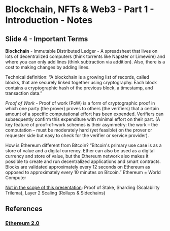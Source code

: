 # Blockchain, NFTs & Web3 - Part 1 - Introduction - Notes

## Slide 4 - Important Terms

**Blockchain** - Immutable Distributed Ledger - A spreadsheet that lives on lots of decentralized computers (think torrents like Napster or Limewire) and where you can only add lines (think subtraction via addition). Also, there is a cost to making changes by adding lines.

Technical definition: “A blockchain is a growing list of records, called blocks, that are securely linked together using cryptography. Each block contains a cryptographic hash of the previous block, a timestamp, and transaction data.” 

*Proof of Work* - Proof of work (PoW) is a form of cryptographic proof in which one party (the prover) proves to others (the verifiers) that a certain amount of a specific computational effort has been expended. Verifiers can subsequently confirm this expenditure with minimal effort on their part. (A key feature of proof-of-work schemes is their asymmetry: the work – the computation – must be moderately hard (yet feasible) on the prover or requester side but easy to check for the verifier or service provider).

How is Ethereum different from Bitcoin? “Bitcoin's primary use case is as a store of value and a digital currency. Ether can also be used as a digital currency and store of value, but the Ethereum network also makes it possible to create and run decentralized applications and smart contracts. Blocks are validated approximately every 12 seconds on Ethereum as opposed to approximately every 10 minutes on Bitcoin.” Ethereum = World Computer

[Not in the scope of this presentation](#ethereum-2.0): Proof of Stake, Sharding (Scalability Trilema), Layer 2 Scaling (Rollups & Sidechains) 

## References

### [Ethereum 2.0](https://docs.ethhub.io/ethereum-roadmap/ethereum-2.0/eth-2.0-phases/)
